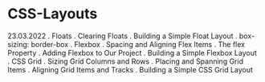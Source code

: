 # CSS-Layouts
23.03.2022
. Floats
. Clearing Floats
. Building a Simple Float Layout
. box-sizing: border-box
. Flexbox
. Spacing and Aligning Flex Items
. The flex Property
. Adding Flexbox to Our Project
. Building a Simple Flexbox Layout
. CSS Grid
. Sizing Grid Columns and Rows
. Placing and Spanning Grid Items
. Aligning Grid Items and Tracks
. Building a Simple CSS Grid Layout
